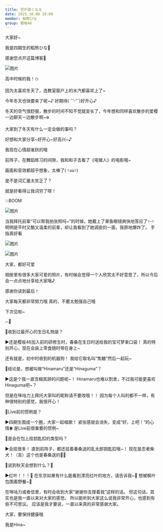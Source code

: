 ```yaml
---
title: 空が高くなる
date: 2025.10.08 18:09
member: 稲熊ひな
group: 樱坂46
---
```


大家好~


我是四期生的稻熊ひな🐥


感谢您点开这篇博客💭











![图片](https://sakurazaka46.com/files/14/diary/s46/blog/moblog/202510/mobNL98Nf.jpg)

高中时候的我！⛄️




因为太喜欢冬天了，连教室窗户上的水汽都喜欢上了~



今年冬天也快要来了呢~♪
好期待( ˶'ᵕ'˶)好开心♪



冬天的空气很舒服，散步的时间不知不觉就变长了，今年想和同样喜欢散步的爱樱一边聊天一边散步啊~❄️




大家到了冬天有什么一定会做的事吗？


好想和大家分享~好开心~好高兴~♪






我现在心情超雀跃的哦














前阵子，在舞蹈练习的间隙，我和和子去看了《电锯人》的电影哦~



画面和音效都超乎想象，太棒了( ߹ᯅ߹)



是不是词汇量太贫乏了？





就是好看得让我词穷了呀！






💥BOOM






















![图片](https://sakurazaka46.com/files/14/diary/s46/blog/moblog/202510/mobepdNmP.jpg)

当我拜托前辈“可以帮我拍张照吗~”的时候，她戴上了章鱼眼镜爽快地答应了߹-߹
明明是平时又酷又温柔的前辈，却让我看到了她调皮的一面，我原地爆炸了。
手指真好看
















![图片](https://sakurazaka46.com/files/14/diary/s46/blog/moblog/202510/mobwfamNr.jpg)

![图片](https://sakurazaka46.com/files/14/diary/s46/blog/moblog/202510/mob0iqha9.jpg)

大家，都好可爱

相册里有很多大家可爱的照片，有时候会觉得一个人欣赏太不好意思了，所以今后会一点点地分享给大家哦♪










感谢你读到最后！


大家每天都非常努力哦
真的，不要太勉强自己哦



下次见啦~





⌒🍯













🫧收到过最开心的生日礼物是？




▶︎还是樱坂46加入前的研修生时，春桑在生日时送给我的宝可梦束口袋！
真的特别开心，现在会装上零食随时带在身上~

还有就是，初中时收到的机器狗！
我给它取名叫“焦糖”然后一起玩~





🫧结论是，想被叫做“Hinamaru”还是“Hinaguma”？




▶︎这是个我一直含糊其辞的问题呢~！
Hinamaru也难以割舍，不过我可能更喜欢Hinaguma吧~？

但是在咪咕力上拜托大家叫的昵称请不要改哦！！
因为每个人叫的都不一样，有种很特别的感觉，我很开心！




🫧Live前的惯例是？




▶︎四期生围成一个圈，大家一起唱歌！
紧张感就会消失，变成“好，上吧！”的心情🍀
是Live前很重要的惯例~




🫧是会在包上挂钥匙扣的类型吗？




▶︎会挂很多！
直到前阵子，都还挂着春桑送的乱太郎钥匙扣哦~！
现在是忍者柴犬！（吉）这个也是春桑送的🌷🌸




🫧说到秋天会想到什么？🍁




▶︎红叶！！！🍂
在东京如果有什么能看到漂亮红叶的地方，请告诉我~🍁
想被枫叶包围着野餐~🍠







在咪咕力或者信里，有时会收到大家“谢谢你支撑着我”这样的话。
但这句话，其实也是我一直以来对大家的感觉。
所以能听到大家这么说我非常开心，也感到有些不可思议。
应该是我才要说，一直以来真的非常感谢大家。






大家，要保持健康哦



我是Hina~